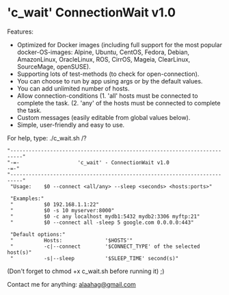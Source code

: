 # 'c_wait' ConnectionWait v1.0

Features:
* Optimized for Docker images (including full support for the most popular docker-OS-images: Alpine, Ubuntu, CentOS, Fedora, Debian, AmazonLinux, OracleLinux, ROS, CirrOS, Mageia, ClearLinux, SourceMage, openSUSE).
* Supporting lots of test-methods (to check for open-connection).
* You can choose to run by app using args or by the default values.
* You can add unlimited number of hosts.
* Allow connection-conditions
    (1. 'all' hosts must be connected to complete the task.
    (2. 'any' of the hosts must be connected to complete the task.
* Custom messages (easily editable from global values below).
* Simple, user-friendly and easy to use.

For help, type:
./c_wait.sh /?

    "--------------------------------------------------------------------------"
    "-=-                   'c_wait' - ConnectionWait v1.0                   -=-"
    "--------------------------------------------------------------------------"
     "Usage:    $0 --connect <all/any> --sleep <seconds> <hosts:ports>"
     
     "Examples:"
     "          $0 192.168.1.1:22"
     "          $0 -s 10 myserver:8000"
     "          $0 -c any localhost mydb1:5432 mydb2:3306 myftp:21"
     "          $0 --connect all -sleep 5 google.com 0.0.0.0:443"
     
     "Default options:"
     "          Hosts:              '$HOSTS'"
     "          -c|--connect        '$CONNECT_TYPE' of the selected host(s)"
     "          -s|--sleep          '$SLEEP_TIME' second(s)"
    


(Don't forget to chmod +x c_wait.sh before running it) ;)


Contact me for anything: alaahag@gmail.com
